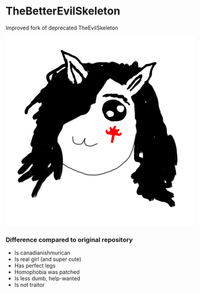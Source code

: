 # TheBetterEvilSkeleton
Improved fork of deprecated TheEvilSkeleton

![](/thebetterevilskeleton.png)

### Difference compared to original repository
- Is canadianishmurican
- Is real girl (and super cute)
- Has perfect legs
- Homophobia was patched
- Is less dumb, help-wanted
- Is not traitor
